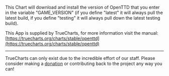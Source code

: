This Chart will download and install the version of OpenTTD that you enter in the variable "GAME_VERSION" (if you define "latest" it will always pull the latest build, if you define "testing" it will always pull down the latest testing build).

This App is supplied by TrueCharts, for more information visit the manual: [https://truecharts.org/charts/stable/openttd](https://truecharts.org/charts/stable/openttd)

---

TrueCharts can only exist due to the incredible effort of our staff.
Please consider making a [donation](https://truecharts.org/sponsor) or contributing back to the project any way you can!
